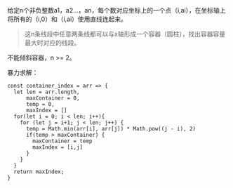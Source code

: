 给定n个非负整数a1，a2...，an，每个数对应坐标上的一个点（i,ai），在坐标轴上将所有的（i,0）和（i,ai）使用直线连起来。
>这n条线段中任意两条线都可以与x轴形成一个容器（圆柱），找出容器容量最大时对应的线段。

不能倾斜容器，n >= 2。

暴力求解：

    const container_index = arr => {
      let len = arr.length,
          maxContainer = 0,
          temp = 0,
          maxIndex = []
      for(let i = 0; i < len; i++){
        for (let j = i+1; j < len; j++) {
          temp = Math.min(arr[i], arr[j]) * Math.pow((j - i), 2)
          if(temp > maxContainer) {
            maxContainer = temp
            maxIndex = [i,j]
          }
        }
      }
      return maxIndex;
    }